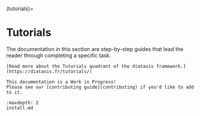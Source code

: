 (tutorials)=
# Tutorials

The documentation in this section are step-by-step guides that lead the reader
through completing a specific task.

```{note}
[Read more about the Tutorials quadrant of the diataxis framework.](https://diataxis.fr/tutorials/)
```

```{attention}
This documentation is a Work in Progress!
Please see our [contributing guide](contributing) if you'd like to add to it.
```

```{toctree}
:maxdepth: 2
install.md
```
